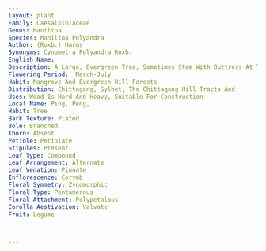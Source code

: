 ```yaml
---
layout: plant
Family: Caesalpiniaceae
Genus: Maniltoa
Species: Maniltoa Polyandra
Author: (Roxb.) Harms
Synonyms: Cynometra Polyandra Roxb.
English Name: 
Description: A Large, Evergreen Tree, Sometimes Stem With Buttress At The Base, Bark Dark-brown Or  Grey, Somewhat Rough, Fibrous, Light Pink To Brownish Inside, Branchlets Lenticellate, Very Young Shoots Enveloped By The Imbricate Scales. Leaves Compound, Paripinnate, 5.0-22.5 Cm Long, Leaflets 4-6, 5-10 Ã— 2.0-3.5 Cm, Sessile, Obliquely Obovate, Oblong-lanceolate Or Elliptic-oblong, Apex Acute, Glossy, Base Unequally Cuneate, Glabrous, Glossy, Smooth, Subcoriaceous, Lowest Pair Smallest. Inflorescence Axillary Corymbs, 2.5-5.0 Cm Long, Floriferous At The Base. Flowers White, Bracts And Bracteoles Present. Calyx Tube Very Short, With A Disk At The Base, Sepals 4, White, 7-10 Mm Long, Obovate-oblong, Imbricate, Ultimately Reflexed, Thinly Pubescent Outside. Petals 5, 1.0-1.2 Cm Long, Linear-oblong Or Oblanceolate. Stamens 40-60, White, Filaments Slender, Glabrous, C 1.2 Cm Long, Much Exserted. Ovary Densely Wooly, Subsessile, Very Oblique, Ovules 1 Or 2, Style Filiform, Stigma Capitate. Fruit A Pod, 3.5-6.5 Ã— 2.0-6.5 Cm, Falcate, Obliquely Oblong, Woody, Smooth, Usually Rather Rugose With Reticular Dots.
Flowering Period:  March-July
Habit: Mangrove And Evergreen Hill Forests
Distribution: Chittagong, Sylhet, The Chittagong Hill Tracts And
Uses: Wood Is Hard And Heavy, Suitable For Construction 
Local Name: Ping, Peng, 
Habit: Tree
Bark Texture: Plated
Bole: Branched
Thorn: Absent
Petiole: Petiolate
Stipules: Present
Leaf Type: Compound
Leaf Arrangement: Alternate
Leaf Venation: Pinnate
Inflorescence: Corymb
Floral Symmetry: Zygomorphic
Floral Type: Pentamerous
Floral Attachment: Polypetalous
Corolla Aestivation: Valvate
Fruit: Legume



---
```


